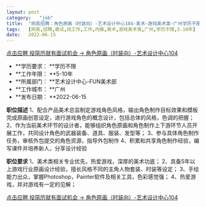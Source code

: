 ```yaml
---
layout:	post
category:	"job"
title:	"网易招聘：角色原画（时装向）-艺术设计中心104-美术-游戏美术类-广州学历不限5-10年"
tags:	[网易,招聘,面试,找工作,工作,内推,美术,游戏美术类,广州,学历不限,5-10年]
date:	2022-06-15
---
```


[点击应聘 投简历就有面试机会 -> 角色原画（时装向）-艺术设计中心104](http://mobile.bole.netease.com/bole/boleDetail?id=40925&employeeId=346f03c3cda5f04c&key=all)



- **学历要求： **学历不限
- **工作年限： **5-10年
- **所属部门： **艺术设计中心-FUN美术部
- **工作城市： **广州
- **发布日期： **2022-06-15



**职位描述**
1、配合产品美术总监制定游戏角色风格，输出角色制作目标效果和模板完成原画创意设定，进行游戏角色的概念设计，包括总体的风格，色调的把握；
2、作为当前美术环节的设计者，能够组织角色原画和角色制作上下游环节人员开展工作，共同设计角色的武器装备、道具、服装、发型等；
3、参与具体角色制作任务，审核外包提交的角色资源，指导外包制作
4、积累和共享角色制作经验，编写课件并培养新人，分享设计经验



**职位要求**
1、美术类相关专业优先，热爱游戏，深厚的美术功底；
2、具备5年以上游戏行业原画设计经验，擅长风格不同的主角人物套装、时装等设定；
3、手绘能力出众，掌握Photoshop，Painter软件及相关工具，色彩感觉强；
4、热爱游戏，并对游戏有一定的见解；



[点击应聘 投简历就有面试机会 -> 角色原画（时装向）-艺术设计中心104](http://mobile.bole.netease.com/bole/boleDetail?id=40925&employeeId=346f03c3cda5f04c&key=all)